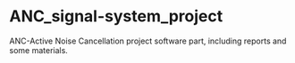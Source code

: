 # ANC_signal-system_project
ANC-Active Noise Cancellation project software part, including reports and some materials.
